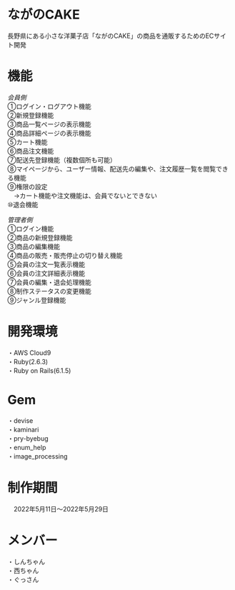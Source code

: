 # ながのCAKE  
長野県にある小さな洋菓子店「ながのCAKE」の商品を通販するためのECサイト開発  
  
# 機能  
_会員側_   
   ①ログイン・ログアウト機能  
   ②新規登録機能  
   ③商品一覧ページの表示機能  
   ④商品詳細ページの表示機能  
   ⑤カート機能  
   ⑥商品注文機能  
   ⑦配送先登録機能（複数個所も可能）  
   ⑧マイページから、ユーザー情報、配送先の編集や、注文履歴一覧を閲覧できる機能  
   ⑨権限の設定  
   　→カート機能や注文機能は、会員でないとできない  
   ⑩退会機能  
  
_管理者側_  
   ①ログイン機能  
   ②商品の新規登録機能  
   ③商品の編集機能  
   ④商品の販売・販売停止の切り替え機能  
   ⑤会員の注文一覧表示機能  
   ⑥会員の注文詳細表示機能  
   ⑦会員の編集・退会処理機能  
   ⑧制作ステータスの変更機能  
   ⑨ジャンル登録機能  
     
# 開発環境  
 ・AWS Cloud9  
 ・Ruby(2.6.3)  
 ・Ruby on Rails(6.1.5)  
  
# Gem  
 ・devise  
 ・kaminari  
 ・pry-byebug  
 ・enum_help  
 ・image_processing  
  
# 制作期間  
　2022年5月11日～2022年5月29日  
   
# メンバー  
 ・しんちゃん  
 ・西ちゃん  
 ・ぐっさん  
